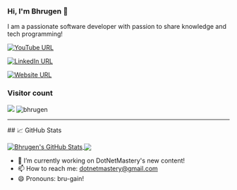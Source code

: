 ### Hi, I'm Bhrugen 👋

I am a passionate software developer with passion to share knowledge and tech programming!

[![YouTube URL](https://img.shields.io/static/v1?color=red&label=youtube&logo=youtube&logoColor=white&style=for-the-badge&message=Subscribe)](https://www.youtube.com/c/dotnetmastery)

[![LinkedIn URL](https://img.shields.io/static/v1?color=blue&label=linkedin&logo=linkedin&logoColor=white&style=for-the-badge&message=Connect)](https://www.linkedin.com/in/bhrugenpatel)

[![Website URL](https://img.shields.io/static/v1?color=green&label=DotNetMastery&logo=website&logoColor=white&style=for-the-badge&message=Browse)](https://dotnetmastery.com/)

### Visitor count
<img src="https://profile-counter.glitch.me/bhrugen/count.svg" />


<img src="https://github.com/bhrugen/bhrugen/blob/main/githubLogo.png" alt="bhrugen" />

<hr/>
## &#x1f4c8; GitHub Stats

<p><a href="https://github.com/bhrugen/bhrugen">
  <img align="center" src="https://github-readme-stats.vercel.app/api?username=bhrugen&show_icons=true&line_height=27&count_private=true&title_color=ffffff&text_color=c9cacc&icon_color=2bbc8a&bg_color=1d1f21" alt="Bhrugen's GitHub Stats" />
</a>
<a href="https://github.com/bhrugen/bhrugen">
  <img align="center" src="https://github-readme-stats.vercel.app/api/top-langs/?username=bhrugen&hide=java,html,tex&title_color=ffffff&text_color=c9cacc&icon_color=2bbc8a&bg_color=1d1f21&langs_count=3" />
</a>

</p>


- 🔭 I’m currently working on DotNetMastery's new content!
- 📫 How to reach me: dotnetmastery@gmail.com
- 😄 Pronouns: bru-gain!

<!--
**bhrugen/bhrugen** is a ✨ _special_ ✨ repository because its `README.md` (this file) appears on your GitHub profile.

Here are some ideas to get you started:


-->
